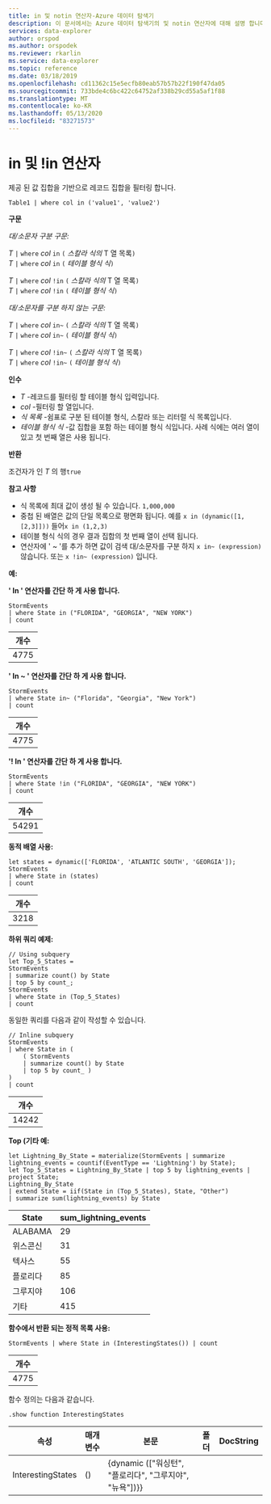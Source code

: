 ```yaml
---
title: in 및 notin 연산자-Azure 데이터 탐색기
description: 이 문서에서는 Azure 데이터 탐색기의 및 notin 연산자에 대해 설명 합니다.
services: data-explorer
author: orspod
ms.author: orspodek
ms.reviewer: rkarlin
ms.service: data-explorer
ms.topic: reference
ms.date: 03/18/2019
ms.openlocfilehash: cd11362c15e5ecfb80eab57b57b22f190f47da05
ms.sourcegitcommit: 733bde4c6bc422c64752af338b29cd55a5af1f88
ms.translationtype: MT
ms.contentlocale: ko-KR
ms.lasthandoff: 05/13/2020
ms.locfileid: "83271573"
---
```

# <a name="in-and-in-operators"></a>in 및 !in 연산자

제공 된 값 집합을 기반으로 레코드 집합을 필터링 합니다.

```kusto
Table1 | where col in ('value1', 'value2')
```

**구문**

*대/소문자 구분 구문:*

*T* `|` `where` *col* `in` `(` *스칼라 식의* T 열 목록`)`   
*T* `|` `where` *col* `in` `(` *테이블 형식 식*`)`   
 
*T* `|` `where` *col* `!in` `(` *스칼라 식의* T 열 목록`)`  
*T* `|` `where` *col* `!in` `(` *테이블 형식 식*`)`   

*대/소문자를 구분 하지 않는 구문:*

*T* `|` `where` *col* `in~` `(` *스칼라 식의* T 열 목록`)`   
*T* `|` `where` *col* `in~` `(` *테이블 형식 식*`)`   
 
*T* `|` `where` *col* `!in~` `(` *스칼라 식의* T 열 목록`)`  
*T* `|` `where` *col* `!in~` `(` *테이블 형식 식*`)`   

**인수**

* *T* -레코드를 필터링 할 테이블 형식 입력입니다.
* *col* -필터링 할 열입니다.
* *식 목록* -쉼표로 구분 된 테이블 형식, 스칼라 또는 리터럴 식 목록입니다.  
* *테이블 형식 식* -값 집합을 포함 하는 테이블 형식 식입니다. 사례 식에는 여러 열이 있고 첫 번째 열은 사용 됩니다.

**반환**

조건자가 인 *T* 의 행`true`

**참고 사항**

* 식 목록에 최대 값이 생성 될 수 있습니다. `1,000,000`    
* 중첩 된 배열은 값의 단일 목록으로 평면화 됩니다. 예를 `x in (dynamic([1,[2,3]]))` 들어`x in (1,2,3)` 
* 테이블 형식 식의 경우 결과 집합의 첫 번째 열이 선택 됩니다.   
* 연산자에 ' ~ '를 추가 하면 값이 검색 대/소문자를 구분 하지 `x in~ (expression)` 않습니다. 또는 `x !in~ (expression)` 입니다.

**예:**  

**' In ' 연산자를 간단 하 게 사용 합니다.**  

<!-- csl: https://help.kusto.windows.net:443/Samples -->
```kusto
StormEvents 
| where State in ("FLORIDA", "GEORGIA", "NEW YORK") 
| count
```

|개수|
|---|
|4775|  


**' In ~ ' 연산자를 간단 하 게 사용 합니다.**  

<!-- csl: https://help.kusto.windows.net:443/Samples -->
```kusto
StormEvents 
| where State in~ ("Florida", "Georgia", "New York") 
| count
```

|개수|
|---|
|4775|  

**'! In ' 연산자를 간단 하 게 사용 합니다.**  

<!-- csl: https://help.kusto.windows.net:443/Samples -->
```kusto
StormEvents 
| where State !in ("FLORIDA", "GEORGIA", "NEW YORK") 
| count
```

|개수|
|---|
|54291|  


**동적 배열 사용:**

<!-- csl: https://help.kusto.windows.net:443/Samples -->
```kusto
let states = dynamic(['FLORIDA', 'ATLANTIC SOUTH', 'GEORGIA']);
StormEvents 
| where State in (states)
| count
```

|개수|
|---|
|3218|


**하위 쿼리 예제:**  

<!-- csl: https://help.kusto.windows.net:443/Samples -->
```kusto
// Using subquery
let Top_5_States = 
StormEvents
| summarize count() by State
| top 5 by count_; 
StormEvents 
| where State in (Top_5_States) 
| count
```

동일한 쿼리를 다음과 같이 작성할 수 있습니다.

<!-- csl: https://help.kusto.windows.net:443/Samples -->
```kusto
// Inline subquery 
StormEvents 
| where State in (
    ( StormEvents
    | summarize count() by State
    | top 5 by count_ )
) 
| count
```

|개수|
|---|
|14242|  

**Top (기타 예:**  

<!-- csl: https://help.kusto.windows.net:443/Samples -->
```kusto
let Lightning_By_State = materialize(StormEvents | summarize lightning_events = countif(EventType == 'Lightning') by State);
let Top_5_States = Lightning_By_State | top 5 by lightning_events | project State; 
Lightning_By_State
| extend State = iif(State in (Top_5_States), State, "Other")
| summarize sum(lightning_events) by State 
```

| State     | sum_lightning_events |
|-----------|----------------------|
| ALABAMA   | 29                   |
| 위스콘신 | 31                   |
| 텍사스     | 55                   |
| 플로리다   | 85                   |
| 그루지야   | 106                  |
| 기타     | 415                  |

**함수에서 반환 되는 정적 목록 사용:**  

<!-- csl: https://help.kusto.windows.net:443/Samples -->
```kusto
StormEvents | where State in (InterestingStates()) | count

```

|개수|
|---|
|4775|  


함수 정의는 다음과 같습니다.  

<!-- csl: https://help.kusto.windows.net:443/Samples -->
```kusto
.show function InterestingStates
```

|속성|매개 변수|본문|폴더|DocString|
|---|---|---|---|---|
|InterestingStates|()|{dynamic (["워싱턴", "플로리다", "그루지야", "뉴욕"])}}
